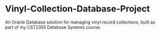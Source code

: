 # Vinyl-Collection-Database-Project
An Oracle Database solution for managing vinyl record collections, built as part of my CST2355 Database Systems course.
